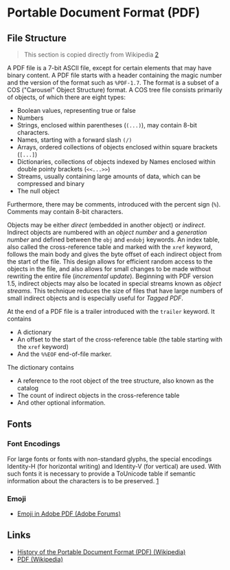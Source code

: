 # Portable Document Format (PDF)

## File Structure

> This section is copied directly from Wikipedia [2]

A PDF file is a 7-bit ASCII file, except for certain elements that may have binary content. 
A PDF file starts with a header containing the magic number and the version of the format such as `%PDF-1.7`. 
The format is a subset of a COS ("Carousel" Object Structure) format. 
A COS tree file consists primarily of objects, of which there are eight types:

- Boolean values, representing true or false
- Numbers
- Strings, enclosed within parentheses (`(...)`), may contain 8-bit characters.
- Names, starting with a forward slash `(/)`
- Arrays, ordered collections of objects enclosed within square brackets (`[...]`)
- Dictionaries, collections of objects indexed by Names enclosed within double pointy brackets (`<<...>>`)
- Streams, usually containing large amounts of data, which can be compressed and binary
- The null object

Furthermore, there may be comments, introduced with the percent sign (`%`). 
Comments may contain 8-bit characters. 

Objects may be either *direct* (embedded in another object) or *indirect*. 
Indirect objects are numbered with an *object number* and a *generation number* and defined between the `obj` and `endobj` keywords. 
An index table, also called the cross-reference table and marked with the `xref` keyword, follows the main body and gives the byte offset of each indirect object from the start of the file.
This design allows for efficient random access to the objects in the file, and also allows for small changes to be made without rewriting the entire file (*incremental update*). 
Beginning with PDF version 1.5, indirect objects may also be located in special streams known as *object streams*. 
This technique reduces the size of files that have large numbers of small indirect objects and is especially useful for *Tagged PDF*. 

At the end of a PDF file is a trailer introduced with the `trailer` keyword. It contains

- A dictionary
- An offset to the start of the cross-reference table (the table starting with the `xref` keyword)
- And the `%%EOF` end-of-file marker.

The dictionary contains

- A reference to the root object of the tree structure, also known as the catalog
- The count of indirect objects in the cross-reference table
- And other optional information.


## Fonts

### Font Encodings

For large fonts or fonts with non-standard glyphs, the special encodings Identity-H (for horizontal writing) and Identity-V (for vertical) are used. 
With such fonts it is necessary to provide a ToUnicode table if semantic information about the characters is to be preserved. [1]

### Emoji

- [Emoji in Adobe PDF (Adobe Forums)](https://forums.adobe.com/message/10767530#10767530)

## Links

- [History of the Portable Document Format (PDF) (Wikipedia)](https://en.wikipedia.org/wiki/History_of_the_Portable_Document_Format_(PDF))
- [PDF (Wikipedia)](https://en.wikipedia.org/wiki/PDF)

[1]: https://en.wikipedia.org/wiki/PDF#Encodings
[2]: https://en.wikipedia.org/wiki/PDF#File_structure
